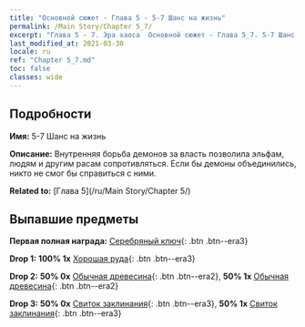 ```yaml
---
title: "Основной сюжет - Глава 5 - 5-7 Шанс на жизнь"
permalink: /Main Story/Chapter 5_7/
excerpt: "Глава 5 - 7. Эра хаоса  Основной сюжет - Глава 5_7. 5-7 Шанс на жизнь"
last_modified_at: 2021-03-30
locale: ru
ref: "Chapter 5_7.md"
toc: false
classes: wide
---
```


## Подробности

 **Имя:** 5-7 Шанс на жизнь

 **Описание:** Внутренняя борьба демонов за власть позволила эльфам, людям и другим расам сопротивляться. Если бы демоны объединились, никто не смог бы справиться с ними.

 **Related to:** [Глава 5](/ru/Main Story/Chapter 5/)

## Выпавшие предметы

 **Первая полная награда:** [Серебряный ключ](/ru/Items/con_693/){: .btn .btn--era3}

 **Drop 1:** **100% 1x** [Хорошая руда](/ru/Items/mat_12/){: .btn .btn--era3}

 **Drop 2:** **50% 0x** [Обычная древесина](/ru/Items/mat_7/){: .btn .btn--era2}, **50% 1x** [Обычная древесина](/ru/Items/mat_7/){: .btn .btn--era2}

 **Drop 3:** **50% 0x** [Свиток заклинания](/ru/Items/con_694/){: .btn .btn--era3}, **50% 1x** [Свиток заклинания](/ru/Items/con_694/){: .btn .btn--era3}

